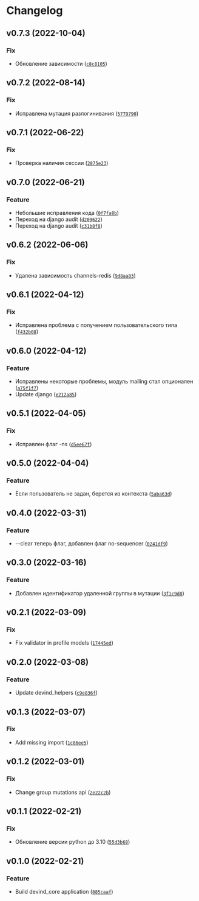 # Changelog

<!--next-version-placeholder-->

## v0.7.3 (2022-10-04)
### Fix
* Обновление зависимости ([`c8c8105`](https://github.com/devind-team/devind-django-core/commit/c8c8105c4db97e494b2925398b25e24fed89ed15))

## v0.7.2 (2022-08-14)
### Fix
* Исправлена мутация разлогинивания ([`5779790`](https://github.com/devind-team/devind-django-core/commit/5779790d477bde17e49c7e45552c75a563a6d756))

## v0.7.1 (2022-06-22)
### Fix
* Проверка наличия сессии ([`2875e23`](https://github.com/devind-team/devind-django-core/commit/2875e238bb7eea6e5585c1483a7f9e157dcd1525))

## v0.7.0 (2022-06-21)
### Feature
* Небольшие исправления кода ([`0f7fa8b`](https://github.com/devind-team/devind-django-core/commit/0f7fa8be2c986a9cf3325fd8694aa8600aa39998))
* Переход на django audit ([`d209622`](https://github.com/devind-team/devind-django-core/commit/d2096220504b9c4507c522adf669b3e49fd20c2b))
* Переход на django audit ([`c31b8f8`](https://github.com/devind-team/devind-django-core/commit/c31b8f8575642b61b73731b63e5f159690fc59b4))

## v0.6.2 (2022-06-06)
### Fix
* Удалена зависимость channels-redis ([`9d8aa83`](https://github.com/devind-team/devind-django-core/commit/9d8aa831321cb8f531d1bc260fe8a0125141e9b5))

## v0.6.1 (2022-04-12)
### Fix
* Исправлена проблема с получением пользовательского типа ([`f432b08`](https://github.com/devind-team/devind-django-core/commit/f432b0865203e360112fc46fd53f91c0e8c94c07))

## v0.6.0 (2022-04-12)
### Feature
* Исправлены некоторые проблемы, модуль mailing стал опционален ([`a75f1f7`](https://github.com/devind-team/devind-django-core/commit/a75f1f7dc16f3634fdf1dfcfdde7d150e94519cb))
* Update django ([`e212a85`](https://github.com/devind-team/devind-django-core/commit/e212a85417eeb5bfbf3ef76227ee61195c73fd89))

## v0.5.1 (2022-04-05)
### Fix
* Исправлен флаг -ns ([`d5ee67f`](https://github.com/devind-team/devind-django-core/commit/d5ee67f57db247c31b2b0fbf8d024284fa311a7d))

## v0.5.0 (2022-04-04)
### Feature
* Если пользователь не задан, берется из контекста ([`5aba63d`](https://github.com/devind-team/devind-django-core/commit/5aba63d04cb9ce23cc20ad090fff0f7c5c476bb6))

## v0.4.0 (2022-03-31)
### Feature
* --clear теперь флаг, добавлен флаг no-sequencer ([`0241df9`](https://github.com/devind-team/devind-django-core/commit/0241df92883eb5bc76e012e85ecc67830a679972))

## v0.3.0 (2022-03-16)
### Feature
* Добавлен идентификатор удаленной группы в мутации ([`3f1c9d8`](https://github.com/devind-team/devind-django-core/commit/3f1c9d8bb1a4f48cd7436e16da83d5ab407bb163))

## v0.2.1 (2022-03-09)
### Fix
* Fix validator in profile models ([`17445ed`](https://github.com/devind-team/devind-django-core/commit/17445edf013e9d33d3bb9d70eb56af94870f4f31))

## v0.2.0 (2022-03-08)
### Feature
* Update devind_helpers ([`c9e836f`](https://github.com/devind-team/devind-django-core/commit/c9e836f932221def59afe99eebfc2151ee6fd1b1))

## v0.1.3 (2022-03-07)
### Fix
* Add missing import ([`1c86ee5`](https://github.com/devind-team/devind-django-core/commit/1c86ee56589feaa2414ee94512389d52bd872d83))

## v0.1.2 (2022-03-01)
### Fix
* Change group mutations api ([`2e22c2b`](https://github.com/devind-team/devind-django-core/commit/2e22c2b7910697b314d291fd01824dffff984ebd))

## v0.1.1 (2022-02-21)
### Fix
* Обновление версии python до 3.10 ([`55d3b68`](https://github.com/devind-team/devind-django-core/commit/55d3b68c8fe2a49d1b9dd4655282410bccf64575))

## v0.1.0 (2022-02-21)
### Feature
* Build devind_core application ([`885caaf`](https://github.com/devind-team/devind-django-core/commit/885caaf11434f1540c8bb84fa909cf7b963d1744))
